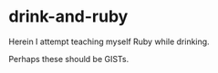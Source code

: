 # drink-and-ruby
Herein I attempt teaching myself Ruby while drinking.

Perhaps these should be GISTs.
